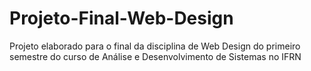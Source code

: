 # Projeto-Final-Web-Design
Projeto elaborado para o final da disciplina de Web Design do primeiro semestre do curso de Análise e Desenvolvimento de Sistemas no IFRN
